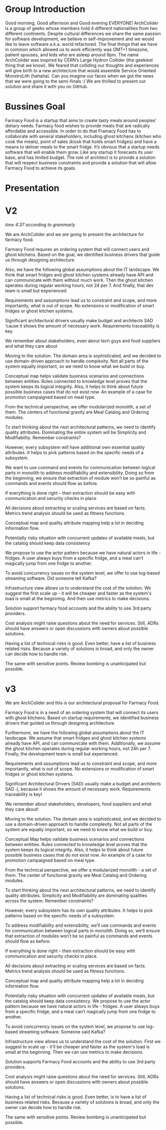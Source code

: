 # Group Introduction

Good morning, Good afternoon and Good evening EVERYONE! ArchColider is a group of geeks whose members hold 4 different nationalities from two different continents. Despite cultural differences we share the same passion for software development, we believe in self-improvement and we would like to leave software a.k.a. world refactored. The final things that we have in common which allowed us to work efficiently was GMT+1 timezone, patient spouses, and kids who are asleep around 9pm. The name ArchColider was inspired by CERN’s Large Hydron Collider (the geekiest thing that we know). We feared that colliding our thoughts and experiences will give birth to a new architecture that would assemble Service Oriented MonstroLith (hahaha). Can you imagine our faces when we got the news that we were going to the semi-finals :) We are thrilled to present our solution and share it with you on GitHub.

# Bussines Goal
Farmacy Food is a startup that aims to create tasty meals around peoples’ dietary needs. Farmacy food wishes to provide meals that are radically affordable and accessible. In order to do that Framacy Food has to collaborate with several stakeholders, including ghost kitchens (kitchen who cook the meals), point of sales (kiosk that holds smart fridges) and have a means to deliver meals to the smart fridge. It’s obvious that a startup needs software that will enable them grow. Like any startup it forecasts its user base, and has limited budget. The role of architect is to provide a solution that will respect business constraints and provide a solution that will allow Farmacy Food to achieve its goals.

# Presentation

# V2 

_time 4:37 according to grammarly_

We are ArchColider and we are going to present the architecture for farmacy food. 

Farmacy Food requires an ordering system that will connect users and ghost kitchens. Based on the goal, we identified business drivers that guide us through designing architecture.

Also, we have the following global assumptions about the IT landscape. We think that smart fridges and ghost kitchen systems already have API and can communicate with them without much work. Then the ghost kitchen operates during regular working hours, not 24 per 7. And finally, that dev team is small but experienced. 

Requirements and assumptions lead us to constraint and scope, and more importantly, what is out of scope. No extensions or modification of smart fridges or ghost kitchen systems. 

Significant architectural drivers usually make budget and architects SAD ‘cause it shows the amount of necessary work. Requirements traceability is key. 

We remember about stakeholders, even about tech guys and food suppliers and what they care about

Moving to the solution. The domain area is sophisticated, and we decided to use domain-driven approach to handle complexity.  Not all parts of the system equally important, so we need to know what we build or buy. 

Conceptual map helps validate business scenarios and connections between entities. Rules connected to knowledge level proves that the system keeps its logical integrity. 
Also, it helps to think about future possible business cases that do not exist now. 
An example of a case for promotion campaigned based on meal type. 

From the technical perspective, we offer modularized monolith, a set of them. The centers of functional gravity are Meal Catalog and Ordering modules. 

To start thinking about the next architectural patterns, we need to identify quality attributes. Dominating the entire system will be Simplicity and Modifiability.   Remember constraints? 

However, every subsystem will have additional own essential quality attributes. It helps to pick patterns based on the specific needs of a subsystem. 

We want to use command and events for communication between logical parts in monolith to address modifiability and extensibility. Doing so from the beginning, we ensure that extraction of module won’t be so painful as commands and events should flow as before. 

If everything is done right – then extraction should be easy with communication and security checks in place

All decisions about extracting or scaling services are based on facts. Metrics trend analysis should be used as fitness functions. 

Conceptual map and quality attribute mapping help a lot in deciding information flow. 

Potentially risky situation with concurrent updates of available meals, but the catalog should keep data consistency

We propose to use the actor pattern because we have natural actors in life - fridges. A user always buys from a specific fridge, and a meal can’t magically jump from one fridge to another. 

To avoid concurrency issues on the system level, we offer to use log-based streaming software.
 Did someone tell Kafka? 

Infrastructure view allows us to understand the cost of the solution. We suggest the first scale up - it will be cheaper and faster as the system's load is small at the beginning. And then use metrics to make decisions. 

Solution support farmacy food accounts and the ability to use 3rd party providers. 

Cost analysis might raise questions about the need for services. Still, ADRs should have answers or open discussions with owners about possible solutions. 

Having a list of technical risks is good. Even better, have a list of business related risks. Because a variety of solutions is broad, and only the owner can decide how to handle risk. 

The same with sensitive points. Review bombing is unanticipated but possible. 

# v3
We are ArchColider and this is our architectural proposal for Farmacy Food.

Farmacy Food is in a need of an ordering system that will connect its users with ghost kitchens. Based on startup requirements, we identified business drivers that guided us through designing architecture.

Furthermore, we have the following global assumptions about the IT landscape. We assume that smart fridges and ghost kitchen systems already have API, and can communicate with them. Additionally, we assume the ghost kitchen operates during regular working hours, not 24h per 7. Finally, the development team is small but experienced.

Requirements and assumptions lead us to constraint and scope, and more importantly, what is out of scope. No extensions or modification of smart fridges or ghost kitchen systems.

Significant Architectural Drivers (SAD) usually make a budget and architects SAD :(, because it shows the amount of necessary work. Requirements traceability is key!

We remember about stakeholders, developers, food suppliers and what they care about!

Moving to the solution. The domain area is sophisticated, and we decided to use a domain-driven approach to handle complexity. Not all parts of the system are equally important, so we need to know what we build or buy.

Conceptual Map helps validate business scenarios and connections between entities. Rules connected to knowledge level proves that the system keeps its logical integrity. Also, it helps to think about future possible business cases that do not exist now. An example of a case for promotion campaigned based on meal type.

From the technical perspective, we offer a modularized monolith - a set of them. The center of functional gravity are Meal Catalog and Ordering modules.

To start thinking about the next architectural patterns, we need to identify quality attributes. Simplicity and Modifiability are dominating qualities across the system.  Remember constraints?

However, every subsystem has its own quality attributes. It helps to pick patterns based on the specific needs of a subsystem.

To address modifiability and extensibility, we’ll use commands and events for communication between logical parts in monolith. Doing so, we’ll ensure that extraction of modules won’t be so painful as commands and events should flow as before.

If everything is done right – then extraction should be easy with communication and security checks in place.

All decisions about extracting or scaling services are based on facts. Metrics trend analysis should be used as fitness functions.

Conceptual map and quality attribute mapping help a lot in deciding information flow.

Potentially risky situation with concurrent updates of available meals, but the catalog should keep data consistency.
We propose to use the actor pattern because we have natural actors in life - fridges. A user always buys from a specific fridge, and a meal can’t magically jump from one fridge to another.

To avoid concurrency issues on the system level, we propose to use log-based streaming software. Someone said Kafka?

Infrastructure view allows us to understand the cost of the solution. First we suggest to scale up - it’ll be cheaper and faster as the system's load is small at the beginning. Then we can use metrics to make decisions.

Solution supports Farmacy Food accounts and the ability to use 3rd party providers.

Cost analysis might raise questions about the need for services. Still, ADRs should have answers or open discussions with owners about possible solutions.

Having a list of technical risks is good. Even better, is to have a list of business related risks. Because a variety of solutions is broad, and only the owner can decide how to handle risk.

The same with sensitive points. Review bombing is unanticipated but possible.
